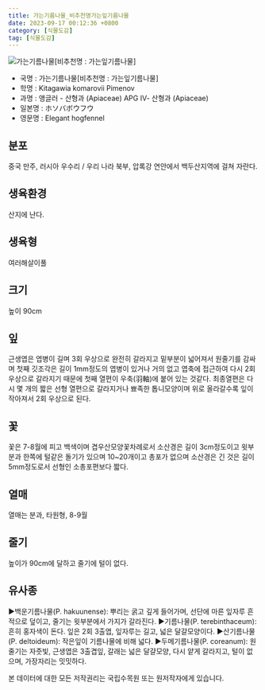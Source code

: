 ```yaml
---
title: 가는기름나물_비추천명가는잎기름나물
date: 2023-09-17 00:12:36 +0800
category: [식물도감]
tag: [식물도감]
---
```




![가는기름나물[비추천명 : 가는잎기름나물]](/fileUpload/plants/basic/Umbelliferae/Peucedanum/8235/1_th2.JPG)
- 국명 : 가는기름나물[비추천명 : 가는잎기름나물]
- 학명 : Kitagawia komarovii Pimenov
- 과명 : 앵글러 - 산형과 (Apiaceae) APG Ⅳ- 산형과 (Apiaceae)
- 일본명 : ホソバボウフウ
- 영문명 : Elegant hogfennel


## 분포
중국 만주, 러시아 우수리 / 우리 나라 북부, 압록강 연안에서 백두산지역에 걸쳐 자란다.
## 생육환경
산지에 난다.
## 생육형
여러해살이풀
## 크기
높이 90cm
## 잎
근생엽은 엽병이 길며 3회 우상으로 완전히 갈라지고 밑부분이 넓어져서 원줄기를 감싸며 첫째 깃조각은 길이 1mm정도의 엽병이 있거나 거의 없고 엽축에 접근하여 다시 2회 우상으로 갈라지기 때문에 첫째 열편이 우축(羽軸)에 붙어 있는 것같다. 최종열편은 다시 몇 개의 짧은 선형 열편으로 갈라지거나 뾰족한 톱니모양이며 위로 올라갈수록 잎이 작아져서 2회 우상으로 된다.
## 꽃
꽃은 7-8월에 피고 백색이며 겹우산모양꽃차례로서 소산경은 길이 3cm정도이고 윗부분과 한쪽에 털같은 돌기가 있으며 10~20개이고 총포가 없으며 소산경은 긴 것은 길이 5mm정도로서 선형인 소총포편보다 짧다.
## 열매
열매는 분과, 타원형, 8-9월
## 줄기
높이가 90cm에 달하고 줄기에 털이 없다.
## 유사종
▶백운기름나물(P. hakuunense): 뿌리는 굵고 깊게 들어가며, 선단에 마른 잎자루 흔적으로 덮이고, 줄기는 윗부분에서 가지가 갈라진다. ▶기름나물(P. terebinthaceum): 흔히 홍자색이 돈다. 잎은 2회 3출엽, 잎자루는 길고, 넓은 달걀모양이다. ▶산기름나물(P. deltoideum): 작은잎이 기름나물에 비해 넓다.▶두메기름나물(P. coreanum): 원줄기는 자줏빛, 근생엽은 3출겹잎, 갈래는 넓은 달걀모양, 다시 얕게 갈라지고, 털이 없으며, 가장자리는 밋밋하다.






본 데이터에 대한 모든 저작권리는 국립수목원 또는 원저작자에게 있습니다.
